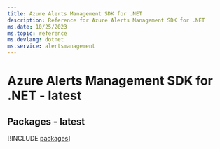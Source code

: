 ```yaml
---
title: Azure Alerts Management SDK for .NET
description: Reference for Azure Alerts Management SDK for .NET
ms.date: 10/25/2023
ms.topic: reference
ms.devlang: dotnet
ms.service: alertsmanagement
---
```

# Azure Alerts Management SDK for .NET - latest
## Packages - latest
[!INCLUDE [packages](alerts-management-index.md)]